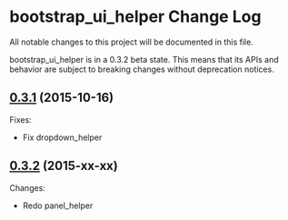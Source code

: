 # bootstrap_ui_helper Change Log

All notable changes to this project will be documented in this file.

bootstrap_ui_helper is in a 0.3.2 beta state. This means that its APIs and behavior are subject to breaking changes without deprecation notices.

## [0.3.1](https://github.com/Sen-Zhang/bootstrap_ui_helper/releases/tag/0.3.1) (2015-10-16)

Fixes:

* Fix dropdown_helper

## [0.3.2]() (2015-xx-xx)

Changes:

* Redo panel_helper
